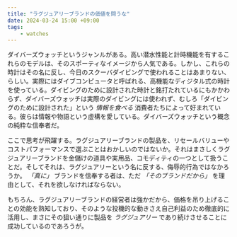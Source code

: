 ```yaml
---
title: "ラグジュアリーブランドの価値を問うな"
date: 2024-03-24 15:00 +09:00    
tags:
    - watches
---
```


ダイバーズウォッチというジャンルがある。高い潜水性能と計時機能を有するこれらのモデルは、そのスポーティなイメージから人気である。しかし、これらの時計はその名に反し、今日のスクーバダイビングで使われることはあまりない、らしい。実際にはダイブコンピュータと呼ばれる、高機能なディジタル式の時計を使っている。ダイビングのために設計された時計と銘打たれているにもかかわらず、ダイバーズウォッチは実際のダイビングには使われず、むしろ「ダイビングのために設計された」という _情報を食べる_ 消費者たちによって好まれている。彼らは情報や物語という虚構を愛している。ダイバーズウォッチという概念の純粋な信奉者だ。

ここで思考が飛躍する。ラグジュアリーブランドの製品を、リセールバリューやコストパフォーマンスで選ぶことはおかしいのではないか。それはまさしくラグジュアリーブランドを金儲けの道具や実用品、コモディティの一つとして扱うことだ。そしてそれは、ラグジュアリーという名に反する、侮辱的行為ではなかろうか。 _「真に」_ ブランドを信奉する者は、ただ _「そのブランドだから」_ を理由として、それを欲しなければならない。

もちろん、ラグジュアリーブランドの経営者は強かだから、価格を吊り上げることの効能を熟知しており、そのような投機的な動きさえ自己利益のため徹底的に活用し、まさにその狙い通りに製品を _ラグジュアリー_ であり続けさせることに成功しているのであろうが。

